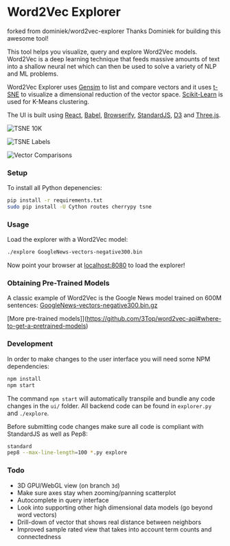 
# Word2Vec Explorer

forked from dominiek/word2vec-explorer
Thanks Dominiek for building this awesome tool!

This tool helps you visualize, query and explore Word2Vec models. Word2Vec is a deep learning technique that feeds massive amounts of text into a shallow neural net which can then be used to solve a variety of NLP and ML problems.

Word2Vec Explorer uses [Gensim](https://github.com/piskvorky/gensim) to list and compare vectors and it uses [t-SNE](https://github.com/danielfrg/tsne) to visualize a dimensional reduction of the vector space. [Scikit-Learn](http://scikit-learn.org/stable/) is used for K-Means clustering.

The UI is built using [React](https://facebook.github.io/react/), [Babel](https://babeljs.io/), [Browserify](http://browserify.org/), [StandardJS](http://standardjs.com/), [D3](http://d3js.org) and [Three.js](http://threejs.org).

![TSNE 10K](https://raw.githubusercontent.com/dominiek/word2vec-explorer/master/public/screenshots/tsne-10k.png?token=AABIgK4MtRPmjZz5pWmdlLwlZtC8-hBqks5W6aenwA%3D%3D)

![TSNE Labels](https://raw.githubusercontent.com/dominiek/word2vec-explorer/master/public/screenshots/tsne-labels.png?token=AABIgEjLDw4w_O1CWfaLvQwSoroJUHhDks5W6ahRwA%3D%3D)

![Vector Comparisons](https://raw.githubusercontent.com/dominiek/word2vec-explorer/master/public/screenshots/vector-comparison.png?token=AABIgEz7KfbtSuys4yjTW9Un3QoQ4BJLks5W6ahrwA%3D%3D)

### Setup

To install all Python depenencies:

```bash
pip install -r requirements.txt
sudo pip install -U Cython routes cherrypy tsne 
```

### Usage

Load the explorer with a Word2Vec model:

```bash
./explore GoogleNews-vectors-negative300.bin
```

Now point your browser at [localhost:8080](http://localhost:8080/) to load the explorer!

### Obtaining Pre-Trained Models

A classic example of Word2Vec is the Google News model trained on 600M sentences: [GoogleNews-vectors-negative300.bin.gz](https://drive.google.com/file/d/0B7XkCwpI5KDYNlNUTTlSS21pQmM/edit?usp=sharing)

[More pre-trained models]](https://github.com/3Top/word2vec-api#where-to-get-a-pretrained-models)

### Development

In order to make changes to the user interface you will need some NPM dependencies:

```bash
npm install
npm start
```

The command `npm start` will automatically transpile and bundle any code changes in the `ui/` folder. All backend code can be found in `explorer.py` and `./explore`.

Before submitting code changes make sure all code is compliant with StandardJS as well as Pep8:

```bash
standard
pep8 --max-line-length=100 *.py explore
```

### Todo

- 3D GPU/WebGL view (on branch `3d`)
- Make sure axes stay when zooming/panning scatterplot
- Autocomplete in query interface
- Look into supporting other high dimensional data models (go beyond word vectors)
- Drill-down of vector that shows real distance between neighbors
- Improved sample rated view that takes into account term counts and connectedness
